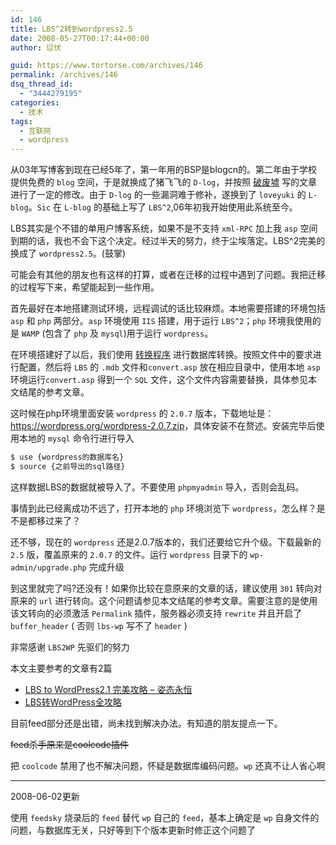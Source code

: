 ```yaml
---
id: 146
title: LBS^2转到wordpress2.5
date: 2008-05-27T00:17:44+00:00
author: 愆伏

guid: https://www.tortorse.com/archives/146
permalink: /archives/146
dsq_thread_id:
  - "3444279195"
categories:
  - 技术
tags:
  - 互联网
  - wordpress
---
```

从03年写博客到现在已经5年了，第一年用的BSP是blogcn的。第二年由于学校提供免费的 `blog` 空间，于是就换成了猪飞飞的 `D-log`，并按照 [破废墟](https://poorfish.cn/) 写的文章进行了一定的修改。由于 `D-log` 的一些漏洞难于修补，遂换到了 `loveyuki` 的 `L-blog`。`Sic` 在 `L-blog` 的基础上写了 `LBS^2`,06年初我开始使用此系统至今。

LBS其实是个不错的单用户博客系统，如果不是不支持 `xml-RPC` 加上我 `asp` 空间到期的话，我也不会下这个决定。经过半天的努力，终于尘埃落定。LBS^2完美的换成了 `wordpress2.5`。(鼓掌)

可能会有其他的朋友也有这样的打算，或者在迁移的过程中遇到了问题。我把迁移的过程写下来，希望能起到一些作用。

首先最好在本地搭建测试环境，远程调试的话比较麻烦。本地需要搭建的环境包括 `asp` 和 `php` 两部分。`asp` 环境使用 `IIS` 搭建，用于运行 `LBS^2`；`php` 环境我使用的是 `WAMP` (包含了 `php` 及 `mysql`)用于运行 `wordpress`。

在环境搭建好了以后，我们使用 [转换程序](/wp-content/uploads/2008/05/convert.zip) 进行数据库转换。按照文件中的要求进行配置，然后将 `LBS` 的 `.mdb` 文件和`convert.asp` 放在相应目录中，使用本地 `asp` 环境运行`convert.asp` 得到一个 `SQL` 文件，这个文件内容需要替换，具体参见本文结尾的参考文章。

这时候在php环境里面安装 `wordpress` 的 `2.0.7` 版本，下载地址是：<https://wordpress.org/wordpress-2.0.7.zip>，具体安装不在赘述。安装完毕后使用本地的 `mysql` 命令行进行导入

```bash
$ use {wordpress的数据库名}
$ source {之前导出的sql路径}
```

这样数据LBS的数据就被导入了。不要使用 `phpmyadmin` 导入，否则会乱码。

事情到此已经离成功不远了，打开本地的 `php` 环境浏览下 `wordpress`，怎么样？是不是都移过来了？

还不够，现在的 `wordpress` 还是2.0.7版本的，我们还要给它升个级。下载最新的 `2.5` 版，覆盖原来的 `2.0.7` 的文件。运行 `wordpress` 目录下的 `wp-admin/upgrade.php` 完成升级

到这里就完了吗?还没有！如果你比较在意原来的文章的话，建议使用 `301` 转向对原来的 `url` 进行转向。这个问题请参见本文结尾的参考文章。需要注意的是使用该文转向的必须激活 `Permalink` 插件，服务器必须支持 `rewrite` 并且开启了 `buffer_header` ( 否则 `lbs-wp` 写不了 `header` )

非常感谢 `LBS2WP` 先驱们的努力


本文主要参考的文章有2篇
- [LBS to WordPress2.1 完美攻略 &#8211; 姿态永恒](https://www.awflasher.com/blog/archives/670)   
- [LBS转WordPress全攻略](https://my.donews.com/zola/2005/12/23/lbs%e8%bd%acwordpress%e5%85%a8%e6%94%bb%e7%95%a5/)

目前feed部分还是出错，尚未找到解决办法。有知道的朋友提点一下。

~~feed杀手原来是coolcode插件~~

把 `coolcode` 禁用了也不解决问题，怀疑是数据库编码问题。`wp` 还真不让人省心啊

***

2008-06-02更新

使用 `feedsky` 烧录后的 `feed` 替代 `wp` 自己的 `feed`，基本上确定是 `wp` 自身文件的问题，与数据库无关，只好等到下个版本更新时修正这个问题了